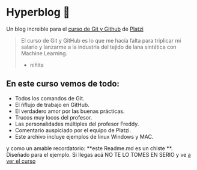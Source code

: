 # Hyperblog 💛
Un blog increible para el [curso de Git y Github](http://https://github.com/cgoalexander/Hyperblog/tree/main "curso de Git y Github") de [Platzi](http://https://platzi.com/ "Platzi")

> El curso de Git y GitHub es lo que me hacía falta para triplicar mi salario y lanzarme a la industria del tejido de lana sintética con Machine Learning.
>- niñita

## En este curso vemos de todo: 
 - Todos los comandos de Git.
 - El ñflujo de trabajo en GitHub.
 - El verdadero amor por las buenas prácticas.
 - Trucos muy locos del profesor.
 - Las personalidades múltiples del profesor Freddy.
 - Comentario auspiciado por el equipo de Platzi.
 - Este archivo incluye ejemplos de linux Windows y MAC.
 
y como un amable recordatorio: **este Readme.md es un chiste **. Diseñado para el ejemplo. Si llegas acá NO TE LO TOMES EN SERIO y ve [a ver el curso](https://platzi.com/cursos/git-github/ "a ver el curso")

